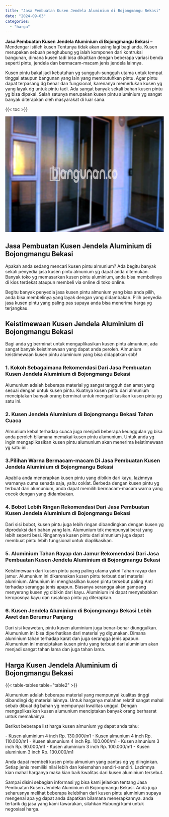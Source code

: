 ```yaml
---
title: "Jasa Pembuatan Kusen Jendela Aluminium di Bojongmangu Bekasi"
date: "2024-09-03"
categories: 
  - "harga"
---
```


**Jasa Pembuatan Kusen Jendela Aluminium di Bojongmangu Bekasi** – Mendengar istileh kusen Tentunya tidak akan asing lagi bagi anda. Kusen merupakan sebuah penghubung yg ialah komponen dari kontruksi bangunan, dimana kusen tadi bisa dikaitkan dengan beberapa variasi benda seperti pintu, jendela dan bermacam-macam jenis jendela lainnya.

Kusen pintu bakal jadi kebutuhan yg sungguh-sungguh utama untuk tempat tinggal ataupun bangunan yang lain yang membutuhkan pintu. Agar pintu dapat terpasang dg benar dan fungsional, karenanya memerlukan kusen yg yang layak dg untuk pintu tadi. Ada sangat banyak sekali bahan kusen pintu yg bisa dipakai. Salah satunya merupakan kusen pintu aluminium yg sangat banyak diterapkan oleh masyarakat di luar sana.

{{< toc >}}

![Jasa Pembuatan Kusen Jendela Aluminium di Bojongmangu Bekasi](/images/harga-kusen-jendela-alumunium-14.png)

## Jasa Pembuatan Kusen Jendela Aluminium di Bojongmangu Bekasi

Apakah anda sedang mencari kusen pintu almunium? Ada begitu banyak sekali penyedia jasa kusen pintu almunium yg dapat anda ditemukan. Banyak toko yg memasarkan kusen pintu aluminium, anda bisa membelinya di kios terdekat ataupun membeli via online di toko online.

Begitu banyak penyedia jasa kusen pintu almunium yang bisa anda pilih, anda bisa membelinya yang layak dengan yang didambakan. Pilih penyedia jasa kusen pintu yang paling pas supaya anda bisa menerima harga yg terjangkau.

## Keistimewaan Kusen Jendela Aluminium di Bojongmangu Bekasi

Bagi anda yg berminat untuk mengaplikasikan kusen pintu almunium, ada sangat banyak keistimewaan yang dapat anda peroleh. Almunium keistimewaan kusen pintu aluminium yang bisa didapatkan sbb!

### 1\. Kokoh Sebagaimana Rekomendasi Dari Jasa Pembuatan Kusen Jendela Aluminium di Bojongmangu Bekasi

Alumunium adalah beberapa material yg sangat tangguh dan amat yang sesuai dengan untuk kusen pintu. Kuatnya kusen pintu dari almunium menciptakan banyak orang berminat untuk mengaplikasikan kusen pintu yg satu ini.

### 2\. Kusen Jendela Aluminium di Bojongmangu Bekasi Tahan Cuaca

Almunium kebal terhadap cuaca juga menjadi beberapa keunggulan yg bisa anda peroleh bilamana memakai kusen pintu alumunium. Untuk anda yg ingin mengaplikasikan kusen pintu alumunium akan menerima keistimewaan yg satu ini.

### 3.Pilihan Warna Bermacam-macam Di Jasa Pembuatan Kusen Jendela Aluminium di Bojongmangu Bekasi

Apabila anda menerapkan kusen pintu yang dibikin dari kayu, lazimnya warnanya cuma senada saja, yaitu coklat. Berbeda dengan kusen pintu yg terbuat dari alumunium, anda dapat memilih bermacam-macam warna yang cocok dengan yang didambakan.

### 4\. Bobot Lebih Ringan Rekomendasi Dari Jasa Pembuatan Kusen Jendela Aluminium di Bojongmangu Bekasi

Dari sisi bobot, kusen pintu juga lebih ringan dibandingkan dengan kusen yg diproduksi dari bahan yang lain. Alumunium tdk mempunyai berat yang lebih seperti besi. Ringannya kusen pintu dari almunium juga dapat membuat pintu lebih fungsional untuk diaplikasikan.

### 5\. Aluminium Tahan Rayap dan Jamur Rekomendasi Dari Jasa Pembuatan Kusen Jendela Aluminium di Bojongmangu Bekasi

Keistimewaan dari kusen pintu yang paling utama yakni Tahan rayap dan jamur. Alumunium ini dikarenakan kusen pintu terbuat dari material aluminium. Almunium ini menghasilkan kusen pintu tersebut paling Anti terhadap serangga jenis apapun. Biasanya serangga akan gampang menyerang kusen yg dibikin dari kayu. Aluminium ini dapat menyebabkan keroposnya kayu dan rusaknya pintu yg diterapkan.

### 6\. Kusen Jendela Aluminium di Bojongmangu Bekasi Lebih Awet dan Berumur Panjang

Dari sisi keawetan, pintu kusen aluminium juga benar-benar diunggulkan. Alumunium ini bisa diperhatikan dari material yg digunakan. Dimana aluminium tahan terhadap karat dan juga serangga jenis apapun. Alumunium ini menciptakan kusen pintu yang terbuat dari aluminium akan menjadi sangat tahan lama dan juga tahan lama.

## Harga Kusen Jendela Aluminium di Bojongmangu Bekasi

{{< table-tables table="table2" >}}

Alumunium adalah beberapa material yang mempunyai kualitas tinggi dibandingi dg material lainnya. Untuk harganya malahan relatif sangat mahal sebab dibuat dg bahan yg mempunyai kwalitas unggul. Dengan mengaplikasikan kusen alumunium menciptakan banyak orang berhasrat untuk memakainya.

Berikut beberapa list harga kusen almunium yg dapat anda tahu:

\- Kusen aluminium 4 inch Rp. 130.000/m1 - Kusen almunium 4 inch Rp. 110.000/m1 - Kusen alumunium 4 inch Rp. 100.000/m1 - Kusen almunium 3 inch Rp. 90.000/m1 - Kusen aluminium 3 inch Rp. 100.000/m1 - Kusen aluminium 3 inch Rp. 130.000/m1

Anda dapat membeli kusen pintu almunium yang pantas dg yg diinginkan. Setiap jenis memiliki nilai lebih dan kelemahan sendiri-sendiri. Lazimnya kian mahal harganya maka kian baik kwalitas dari kusen aluminium tersebut.

Sampai disini sebagian informasi yg bisa kami jelaskan tentang Jasa Pembuatan Kusen Jendela Aluminium di Bojongmangu Bekasi. Anda juga seharusnya melihat beberapa kelebihan dari kusen pintu aluminium supaya mengenal apa yg dapat anda dapatkan bilamana menerapkannya. anda tertarik dg jasa yang kami tawarakan, silahkan Hubungi kami untuk negosiasi harga.
